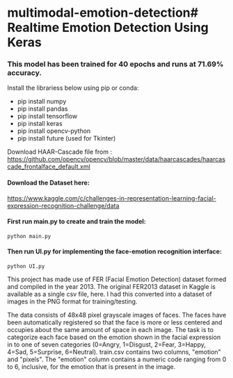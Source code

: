 # multimodal-emotion-detection# Realtime Emotion Detection Using Keras

### This model has been trained for 40 epochs and runs at 71.69% accuracy.
Install the librariess below using pip or conda:
* pip install numpy
* pip install pandas
* pip install tensorflow
* pip install keras
* pip install opencv-python
* pip install future (used for Tkinter)

Download HAAR-Cascade file from :
https://github.com/opencv/opencv/blob/master/data/haarcascades/haarcascade_frontalface_default.xml 

#### Download the Dataset here:
https://www.kaggle.com/c/challenges-in-representation-learning-facial-expression-recognition-challenge/data

#### First run main.py to create and train the model:
```
python main.py
```
#### Then run UI.py for implementing the face-emotion recognition interface:
```
python UI.py
```
This project has made use of FER (Facial Emotion Detection) dataset formed and compiled in the year 2013. The original FER2013 dataset in Kaggle is available as a single csv file, here. I had this converted into a dataset of images in the PNG format for training/testing.

The data consists of 48x48 pixel grayscale images of faces. The faces have been automatically registered so that the face is more or less centered and occupies about the same amount of space in each image. The task is to categorize each face based on the emotion shown in the facial expression in to one of seven categories (0=Angry, 1=Disgust, 2=Fear, 3=Happy, 4=Sad, 5=Surprise, 6=Neutral). train.csv contains two columns, "emotion" and "pixels". The "emotion" column contains a numeric code ranging from 0 to 6, inclusive, for the emotion that is present in the image.

